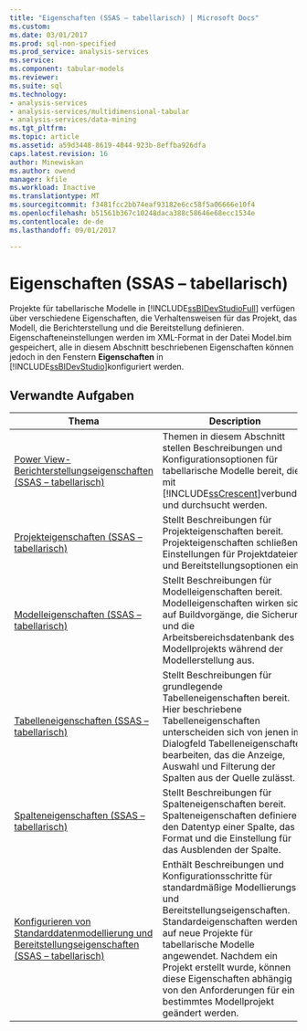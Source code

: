 ```yaml
---
title: "Eigenschaften (SSAS – tabellarisch) | Microsoft Docs"
ms.custom: 
ms.date: 03/01/2017
ms.prod: sql-non-specified
ms.prod_service: analysis-services
ms.service: 
ms.component: tabular-models
ms.reviewer: 
ms.suite: sql
ms.technology:
- analysis-services
- analysis-services/multidimensional-tabular
- analysis-services/data-mining
ms.tgt_pltfrm: 
ms.topic: article
ms.assetid: a59d3448-8619-4044-923b-8effba926dfa
caps.latest.revision: 16
author: Minewiskan
ms.author: owend
manager: kfile
ms.workload: Inactive
ms.translationtype: MT
ms.sourcegitcommit: f3481fcc2bb74eaf93182e6cc58f5a06666e10f4
ms.openlocfilehash: b51561b367c10248daca388c58646e68ecc1534e
ms.contentlocale: de-de
ms.lasthandoff: 09/01/2017

---
```

# <a name="properties-ssas-tabular"></a>Eigenschaften (SSAS – tabellarisch)
  Projekte für tabellarische Modelle in [!INCLUDE[ssBIDevStudioFull](../../includes/ssbidevstudiofull-md.md)] verfügen über verschiedene Eigenschaften, die Verhaltensweisen für das Projekt, das Modell, die Berichterstellung und die Bereitstellung definieren. Eigenschafteneinstellungen werden im XML-Format in der Datei Model.bim gespeichert, alle in diesem Abschnitt beschriebenen Eigenschaften können jedoch in den Fenstern **Eigenschaften** in [!INCLUDE[ssBIDevStudio](../../includes/ssbidevstudio-md.md)]konfiguriert werden.  
  
## <a name="related-tasks"></a>Verwandte Aufgaben  
  
|Thema|Description|  
|-----------|-----------------|  
|[Power View-Berichterstellungseigenschaften &#40;SSAS – tabellarisch&#41;](../../analysis-services/tabular-models/power-view-reporting-properties-ssas-tabular.md)|Themen in diesem Abschnitt stellen Beschreibungen und Konfigurationsoptionen für tabellarische Modelle bereit, die mit [!INCLUDE[ssCrescent](../../includes/sscrescent-md.md)]verbunden und durchsucht werden.|  
|[Projekteigenschaften &#40;SSAS – tabellarisch&#41;](../../analysis-services/tabular-models/project-properties-ssas-tabular.md)|Stellt Beschreibungen für Projekteigenschaften bereit. Projekteigenschaften schließen Einstellungen für Projektdateien und Bereitstellungsoptionen ein.|  
|[Modelleigenschaften &#40;SSAS – tabellarisch&#41;](../../analysis-services/tabular-models/model-properties-ssas-tabular.md)|Stellt Beschreibungen für Modelleigenschaften bereit. Modelleigenschaften wirken sich auf Buildvorgänge, die Sicherung und die Arbeitsbereichsdatenbank des Modellprojekts während der Modellerstellung aus.|  
|[Tabelleneigenschaften &#40;SSAS – tabellarisch&#41;](../../analysis-services/tabular-models/table-properties-ssas-tabular.md)|Stellt Beschreibungen für grundlegende Tabelleneigenschaften bereit. Hier beschriebene Tabelleneigenschaften unterscheiden sich von jenen im Dialogfeld Tabelleneigenschaften bearbeiten, das die Anzeige, Auswahl und Filterung der Spalten aus der Quelle zulässt.|  
|[Spalteneigenschaften &#40;SSAS – tabellarisch&#41;](../../analysis-services/tabular-models/column-properties-ssas-tabular.md)|Stellt Beschreibungen für Spalteneigenschaften bereit. Spalteneigenschaften definieren den Datentyp einer Spalte, das Format und die Einstellung für das Ausblenden der Spalte.|  
|[Konfigurieren von Standarddatenmodellierung und Bereitstellungseigenschaften &#40;SSAS – tabellarisch&#41;](../../analysis-services/tabular-models/configure-default-data-modeling-and-deployment-properties-ssas-tabular.md)|Enthält Beschreibungen und Konfigurationsschritte für standardmäßige Modellierungs- und Bereitstellungseigenschaften. Standardeigenschaften werden auf neue Projekte für tabellarische Modelle angewendet. Nachdem ein Projekt erstellt wurde, können diese Eigenschaften abhängig von den Anforderungen für ein bestimmtes Modellprojekt geändert werden.|  
  
  

